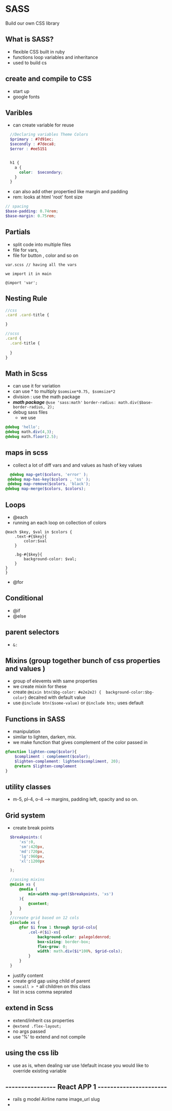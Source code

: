 # SASS

Build our own CSS library
## What is SASS?

- flexible CSS built in ruby
- functions loop variables and inheritance
- used to build cs

## create and compile to CSS

- start up 
- google fonts 

## Varibles
- can create variable for reuse 
```scss
  //Declaring variables Theme Colors 
  $primary : #7d91ec;
  $secondly : #7deca8; 
  $error : #ee5151


  h1 {
    a {
      color:  $secondary;
    }
  }
```
- can also add other propertied like margin and padding 
- rem: looks at html 'root' font size
```scss
// spacing 
$base-padding: 0.74rem;
$base-margin: 0.75rem;

```

## Partials 

- split code into multiple files 
- file for vars, 
- file for button , color and so on 
```
var.scss // having all the vars 

we import it in main 

@import 'var';
```

## Nesting Rule
```js
//css 
.card .card-title {

}

//scss
.card {
  .card-title {
    
  }
}
```

## Math in Scss

- can use it for variation 
- can use * to multiply 
  `$somsixe*0.75, $somsize*2`
- division : use the math package 
- ***math package*** `@use 'sass:math'`
`border-radius: math.div($base-border-radius, 2);`
- debug sass files
  - we use 

```scss
@debug 'hello';
@debug math.div(4,3);
@debug math.floor(2.5);
```

## maps in scss
- collect  a lot of diff vars and and values as hash of key values 
```scss
  @debug map-get($colors, 'error' );
 @debug map-has-key($colors , 'ss' );
 @debug map-remove($colors, 'black');
@debug map-merge($colors, $colors);
```

## Loops 
- @each 
- running an each loop on collection of colors
```scsss
@each $key, $val in $colors {
    .text-#{$key}{
        color:$val
    }

    .bg-#{$key}{
        background-color: $val;
    }
}
}
```
- @for 

## Conditional
- @if 
- @else 
## parent selectors 
- `&:`

## Mixins (group together bunch of css properties and values )
- group of elevemts with same properties 
- we create mixin for these
- create `@mixin btn($bg-color: #e2e2e2) {  background-color:$bg-color}` decalred with default value 
- use `@include btn($some-value)` or `@include btn;` uses default

## Functions in SASS
- manipulation 
- similar to lighten, darken, mix.
- we make function that gives complement of the color passed in 
```scss
@function lighten-comp($color){
    $compliment : complement($color);
    $lighten-complement: lighten($compliment, 20);
    @return $lighten-complement
}
```

## utility classes 
- m-5, pl-4, o-4 --> margins, padding left, opacity and so on. 

## Grid system
-  create break points 
```scss
  $breakpoints:(
      'xs':0,
      'sm':420px,
      'md':720px,
      'lg':960px,
      'xl':1200px

  );

  //assing mixins 
  @mixin xs { 
      @media (
          min-width:map-get($breakpoints, 'xs')
      ){
          @content;
      }
  }
  //create grid based on 12 cols 
  @include xs {
      @for $i from 1 through $grid-cols{
          .col-#{$i}-xs{
              background-color: palegoldenrod;
              box-sizing: border-box;
              flex-grow: 0;
              width: math.div($i*100%, $grid-cols);
          }
      }
  }
```
- justify content 
- create grid gap using child of parent 
- `somcall > *` all children on this class
- list in scss comma seprated 

## extend in Scss
- extend/inherit css properties 
- `@extend .flex-layout;`
- no args passed 
- use '%' to extend and not compile 

## using the css lib
- use as is, when dealing var use !default incase you would like to override existing variable


## ---------------- React APP 1 ----------------------
- rails g model Airline name image_url slug   
-     